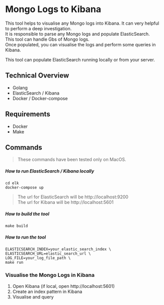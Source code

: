 # Mongo Logs to Kibana

This tool helps to visualise any Mongo logs into Kibana. It can very helpful to perform a deep investigation.  
It is responsible to parse any Mongo logs and populate ElasticSearch.  
This tool can handle Gbs of Mongo logs.     
Once populated, you can visualise the logs and perform some queries in Kibana.  

This tool can populate ElasticSearch running locally or from your server.  

## Technical Overview
- Golang
- ElasticSearch / Kibana
- Docker / Docker-compose

## Requirements
- Docker
- Make

## Commands
> These commands have been tested only on MacOS.  

##### How to run ElasticSearch / Kibana locally
```
cd elk
docker-compose up
```
> The url for ElasticSearch will be http://localhost:9200  
> The url for Kibana will be http://localhost:5601  

##### How to build the tool
```
make build
```

##### How to run the tool

```
ELASTICSEARCH_INDEX=your_elastic_search_index \
ELASTICSEARCH_URL=elastic_search_url \
LOG_FILE=your_log_file_path \
make run
```


### Visualise the Mongo Logs in Kibana 

1. Open Kibana (if local, open http://localhost:5601)
2. Create an index pattern in Kibana
3. Visualise and query